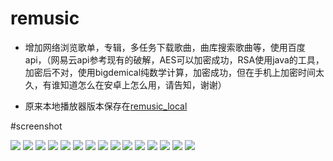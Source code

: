 # remusic
- 增加网络浏览歌单，专辑，多任务下载歌曲，曲库搜索歌曲等，使用百度api，（网易云api参考现有的破解，AES可以加密成功，RSA使用java的工具，加密后不对，使用bigdemical纯数学计算，加密成功，但在手机上加密时间太久，有谁知道怎么在安卓上怎么用，请告知，谢谢）

- 原来本地播放器版本保存在[remusic_local](https://github.com/aa112901/remusic/tree/master/remusic/remusic_local "remusic_local")

#screenshot

![](https://github.com/aa112901/remusic/blob/master/remusic/screenshot/1%20(2).png)
![](https://github.com/aa112901/remusic/blob/master/remusic/screenshot/1%20(3).png)
![](https://github.com/aa112901/remusic/blob/master/remusic/screenshot/1%20(5).png)
![](https://github.com/aa112901/remusic/blob/master/remusic/screenshot/1%20(7).png)
![](https://github.com/aa112901/remusic/blob/master/remusic/screenshot/1%20(10).png)
![](https://github.com/aa112901/remusic/blob/master/remusic/screenshot/1%20(9).png)
![](https://github.com/aa112901/remusic/blob/master/remusic/screenshot/device-2016-03-24-133321%20(%E5%A4%8D%E5%88%B6).png)
 ![](https://github.com/aa112901/remusic/blob/master/remusic/screenshot/device-2016-03-24-133341%20(%E5%A4%8D%E5%88%B6).png)
![](https://github.com/aa112901/remusic/blob/master/remusic/screenshot/device-2016-03-24-133544%20(%E5%A4%8D%E5%88%B6).png)
![](https://github.com/aa112901/remusic/blob/master/remusic/screenshot/play_change.png)
![](https://github.com/aa112901/remusic/blob/master/remusic/screenshot/device-2016-03-24-134104%20(%E5%A4%8D%E5%88%B6).png)
![](https://github.com/aa112901/remusic/blob/master/remusic/screenshot/device-2016-03-24-151931%20(%E5%A4%8D%E5%88%B6).png)
![](https://github.com/aa112901/remusic/blob/master/remusic/screenshot/device-2016-03-24-134324%20(%E5%A4%8D%E5%88%B6).png)
![](https://github.com/aa112901/remusic/blob/master/remusic/screenshot/device-2016-03-26-121911%20(%E5%A4%8D%E5%88%B6).png)
![](https://github.com/aa112901/remusic/blob/master/remusic/screenshot/device-2016-03-26-123513.png)

